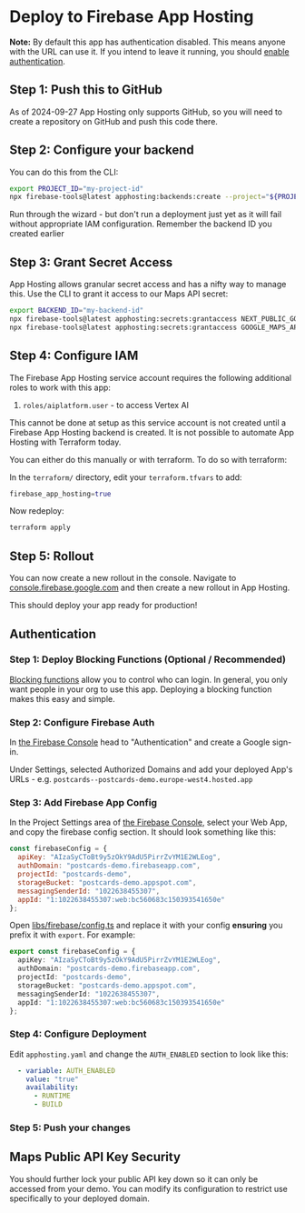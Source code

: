 # Deploy to Firebase App Hosting

**Note:** By default this app has authentication disabled. This means anyone with the URL can use it. If you intend to leave it running, you should [enable authentication](#authentication).

## Step 1: Push this to GitHub

As of 2024-09-27 App Hosting only supports GitHub, so you will need to create a repository on GitHub and push this code there.

## Step 2: Configure your backend

You can do this from the CLI:

```sh
export PROJECT_ID="my-project-id"
npx firebase-tools@latest apphosting:backends:create --project="${PROJECT_ID}"
```

Run through the wizard - but don't run a deployment just yet as it will fail without appropriate IAM configuration. Remember the backend ID you created earlier

## Step 3: Grant Secret Access

App Hosting allows granular secret access and has a nifty way to manage this. Use the CLI to grant it access to our Maps API secret:

```sh
export BACKEND_ID="my-backend-id"
npx firebase-tools@latest apphosting:secrets:grantaccess NEXT_PUBLIC_GOOGLE_MAPS_PUBLIC_API_KEY --project "${PROJECT_ID}" --backend "${BACKEND_ID}"
npx firebase-tools@latest apphosting:secrets:grantaccess GOOGLE_MAPS_API_SERVER_KEY --project "${PROJECT_ID}" --backend "${BACKEND_ID}"
```

## Step 4: Configure IAM

The Firebase App Hosting service account requires the following additional roles to work with this app:

1. `roles/aiplatform.user` - to access Vertex AI

This cannot be done at setup as this service account is not created until a Firebase App Hosting backend is created. It is not possible to automate App Hosting with Terraform today.

You can either do this manually or with terraform. To do so with terraform:

In the `terraform/` directory, edit your `terraform.tfvars` to add:

```tf
firebase_app_hosting=true
```

Now redeploy:

```sh
terraform apply
```

## Step 5: Rollout

You can now create a new rollout in the console. Navigate to [console.firebase.google.com](https://console.firebase.google.com) and then create a new rollout in App Hosting.

This should deploy your app ready for production!

## Authentication

### Step 1: Deploy Blocking Functions (Optional / Recommended)

[Blocking functions](https://cloud.google.com/identity-platform/docs/blocking-functions) allow you to control who can login. In general, you only want people in your org to use this app. Deploying a blocking function makes this easy and simple.

### Step 2: Configure Firebase Auth

In [the Firebase Console](https://console.firebase.google.com) head to "Authentication" and create a Google sign-in.

Under Settings, selected Authorized Domains and add your deployed App's URLs - e.g. `postcards--postcards-demo.europe-west4.hosted.app`

### Step 3: Add Firebase App Config

In the Project Settings area of [the Firebase Console](https://console.firebase.google.com), select your Web App, and copy the firebase config section. It should look something like this:

```js
const firebaseConfig = {
  apiKey: "AIzaSyCToBt9y5zOkY9AdU5PirrZvYM1E2WLEog",
  authDomain: "postcards-demo.firebaseapp.com",
  projectId: "postcards-demo",
  storageBucket: "postcards-demo.appspot.com",
  messagingSenderId: "1022638455307",
  appId: "1:1022638455307:web:bc560683c150393541650e"
};
```

Open [libs/firebase/config.ts](../libs/firebase/config.ts) and replace it with your config **ensuring** you prefix it with `export`. For example:

```ts
export const firebaseConfig = {
  apiKey: "AIzaSyCToBt9y5zOkY9AdU5PirrZvYM1E2WLEog",
  authDomain: "postcards-demo.firebaseapp.com",
  projectId: "postcards-demo",
  storageBucket: "postcards-demo.appspot.com",
  messagingSenderId: "1022638455307",
  appId: "1:1022638455307:web:bc560683c150393541650e"
};
```

### Step 4: Configure Deployment

Edit `apphosting.yaml` and change the `AUTH_ENABLED` section to look like this:

```yaml
  - variable: AUTH_ENABLED
    value: "true"
    availability:
      - RUNTIME
      - BUILD
```

### Step 5: Push your changes

## Maps Public API Key Security

You should further lock your public API key down so it can only be accessed from your demo. You can modify its configuration to restrict use specifically to your deployed domain.
